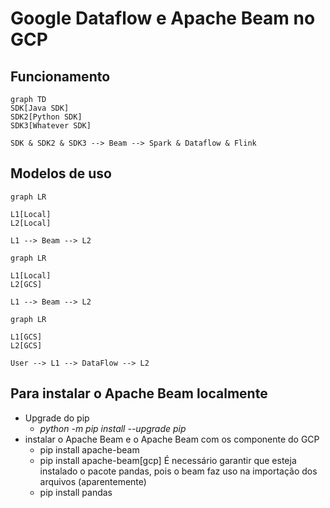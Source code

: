 # Google Dataflow e Apache Beam no GCP

## Funcionamento
```mermaid
graph TD
SDK[Java SDK]
SDK2[Python SDK]
SDK3[Whatever SDK]

SDK & SDK2 & SDK3 --> Beam --> Spark & Dataflow & Flink

```

## Modelos de uso

```mermaid
graph LR

L1[Local]
L2[Local]

L1 --> Beam --> L2

```

```mermaid
graph LR

L1[Local]
L2[GCS]

L1 --> Beam --> L2

```

```mermaid
graph LR

L1[GCS]
L2[GCS]

User --> L1 --> DataFlow --> L2

```

## Para instalar o Apache Beam localmente

- Upgrade do pip
    - *python -m pip install --upgrade pip*
- instalar o Apache Beam e o Apache Beam com os componente do GCP
    - pip install apache-beam
    - pip install apache-beam[gcp]
    É necessário garantir que esteja instalado o pacote pandas, pois o beam faz uso na importação dos arquivos (aparentemente)    
    - pip install pandas
